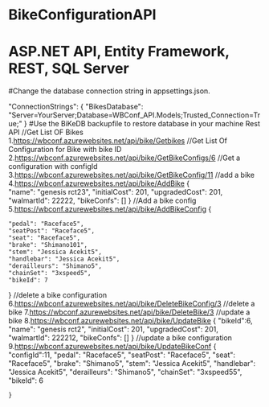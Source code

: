 # BikeConfigurationAPI
# ASP.NET API, Entity Framework, REST, SQL Server
#Change the database connection string in appsettings.json.

 "ConnectionStrings": {
    "BikesDatabase": "Server=YourServer;Database=WBConf_API.Models;Trusted_Connection=True;"
  }
#Use the BiKeDB backupfile to restore database in your machine
Rest API
//Get List OF Bikes
1.https://wbconf.azurewebsites.net/api/bike/Getbikes
//Get List Of Configuration for Bike with bike ID
2.https://wbconf.azurewebsites.net/api/bike/GetBikeConfigs/6
//Get a configuration  with configId
3.https://wbconf.azurewebsites.net/api/bike/GetBikeConfig/11
//add a bike
4.https://wbconf.azurewebsites.net/api/bike/AddBike
{	
        "name": "genesis rct23",
        "initialCost": 201,
        "upgradedCost": 201,
        "walmartId": 22222,
        "bikeConfs": []
}
//Add a bike config
5.https://wbconf.azurewebsites.net/api/bike/AddBikeConfig
{
   
    "pedal": "Raceface5",
    "seatPost": "Raceface5",
    "seat": "Raceface5",
    "brake": "Shimano101",
    "stem": "Jessica Acekit5",
    "handlebar": "Jessica Acekit5",
    "derailleurs": "Shimano5",
    "chainSet": "3xspeed5",
    "bikeId": 7
}
//delete a bike configuration
6.https://wbconf.azurewebsites.net/api/bike/DeleteBikeConfig/3
//delete a bike
7.https://wbconf.azurewebsites.net/api/bike/DeleteBike/3
//update a bike
8.https://wbconf.azurewebsites.net/api/bike/UpdateBike
{		     "bikeId":6,
        "name": "genesis rct2",
        "initialCost": 201,
        "upgradedCost": 201,
        "walmartId": 222212,
        "bikeConfs": []
}
//update a bike configuration
9.https://wbconf.azurewebsites.net/api/bike/UpdateBikeConf
{
    "configId":11,
    "pedal": "Raceface5",
    "seatPost": "Raceface5",
    "seat": "Raceface5",
    "brake": "Shimano5",
    "stem": "Jessica Acekit5",
    "handlebar": "Jessica Acekit5",
    "derailleurs": "Shimano5",
    "chainSet": "3xspeed55",
    "bikeId": 6
    
    }
    
